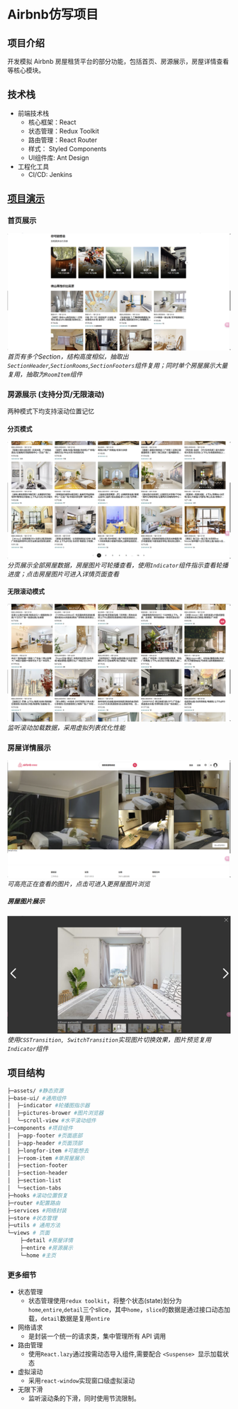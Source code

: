 # Airbnb仿写项目
## 项目介绍
开发模拟 Airbnb 房屋租赁平台的部分功能，包括首页、房源展示，房屋详情查看等核心模块。
## 技术栈
* 前端技术栈
    * 核心框架：React
    * 状态管理：Redux Toolkit
    * 路由管理：React Router 
    * 样式： Styled Components 
    * UI组件库: Ant Design 
* 工程化工具
    *  CI/CD: Jenkins  
## [项目演示](8.148.68.46)
### 首页展示
![alt text](src/assets/sample/Home.png)
*首页有多个Section，结构高度相似，抽取出`SectionHeader`,`SectionRooms`,`SectionFooters`组件复用；同时单个房屋展示大量复用，抽取为`RoomItem`组件*
### 房源展示 (支持分页/无限滚动)
两种模式下均支持滚动位置记忆
#### 分页模式
![alt text](src/assets/sample/entire.png)
*分页展示全部房屋数据，房屋图片可轮播查看，使用`Indicator`组件指示查看轮播进度；点击房屋图片可进入详情页面查看*
#### 无限滚动模式
![alt text](src/assets/sample/Scroll.png)
*监听滚动加载数据，采用虚拟列表优化性能*
### 房屋详情展示
![alt text](src/assets/sample/detail.png)
*可高亮正在查看的图片，点击可进入更房屋图片浏览*
##### 房屋图片展示
![alt text](src/assets/sample/picBrowser.png)
*使用`CSSTransition, SwitchTransition`实现图片切换效果，图片预览复用`Indicator`组件*

## 项目结构
```bash
├─assets/ #静态资源 
├─base-ui/ #通用组件
│  ├─indicator #轮播图指示器
│  ├─pictures-brower #图片浏览器
│  └─scroll-view #水平滚动组件
├─components #项目组件
│  ├─app-footer #页面底部
│  ├─app-header #页面顶部
│  ├─longfor-item #可能想去
│  ├─room-item #单房屋展示
│  ├─section-footer
│  ├─section-header
│  ├─section-list
│  └─section-tabs
├─hooks #滚动位置恢复
├─router #配置路由
├─services #网络封装
├─store #状态管理
├─utils # 通用方法
└─views # 页面
    ├─detail #房屋详情
    ├─entire #房源展示
    └─home #主页
```
### 更多细节
* 状态管理
    * 状态管理使用`redux toolkit`，将整个状态(state)划分为`home`,`entire`,`detail`三个slice，其中`home`，`slice`的数据是通过接口动态加载，`detail`数据是复用`entire`
* 网络请求
    * 是封装一个统一的请求类，集中管理所有 API 调用
* 路由管理
    * 使用`React.lazy`通过按需动态导入组件,需要配合 `<Suspense> `显示加载状态
* 虚拟滚动
    * 采用`react-window`实现窗口级虚拟滚动
* 无限下滑
    * 监听滚动条的下滑，同时使用节流限制。